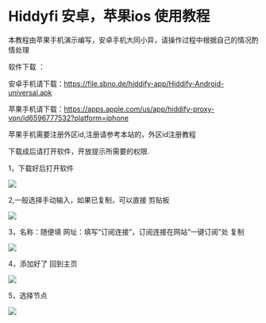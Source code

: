 # Hiddyfi 安卓，苹果ios 使用教程


本教程由苹果手机演示编写，安卓手机大同小异，请操作过程中根据自己的情况酌情处理




软件下载 ：

安卓手机请下载：https://file.sbno.de/hiddify-app/Hiddify-Android-universal.apk


苹果手机请下载：https://apps.apple.com/us/app/hiddify-proxy-vpn/id6596777532?platform=iphone

苹果手机需要注册外区id,注册请参考本站的，外区id注册教程


下载成后请打开软件，开放提示所需要的权限.


1，下载好后打开软件

![](../images/hoddify/win/1.jpg)


2,一般选择手动输入，如果已复制，可以直接  剪贴板


![](../images/hoddify/win/2.jpg)


3，名称：随便填   网址：填写“订阅连接”，订阅连接在网站“一键订阅”处  复制


![](../images/hoddify/win/3.jpg)


4，添加好了  回到主页


![](../images/hoddify/win/5.jpg)


5，选择节点   

![](../images/hoddify/win/6.jpg)



